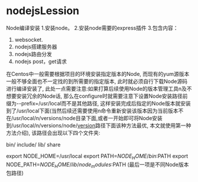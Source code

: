 # nodejsLession

Node编译安装
1.安装node。
2.安装node需要的express插件
3.包含内容：
  1) websocket. 
  2) nodejs搭建服务器
  3) nodejs路由分发
  4) nodejs post，get请求

在Centos中一般需要根据项目的环境安装指定版本的Node, 而现有的yum源版本一般不够全面也不一定找的到所需要的指定版本, 此时就必须自行下载Node源码进行编译安装了, 此处一点需要注意:如果打算后续使用Node的版本管理工具n及不想要安装冗余的Node话, 那么在configure时就需要注意下设置Node安装路径前缀为--prefix=/usr/local而不是其他路径, 这样安装完成后指定的Node版本就安装到了/usr/local下面(当然后续还需要使用n命令重新安装该版本因为当前版本不在/usr/local/n/versions/node目录下面,或者一开始即可将Node安装到/usr/local/n/versions/node/[version](版本号)路径下面该种方法最优, 本文就使用第一种方法介绍), 该路径会出现以下四个文件夹:

bin/ 		include/       		lib/			share



export NODE_HOME=/usr/local
export PATH=$NODE_HOME/bin:$PATH
export NODE_PATH=$NODE_HOME/lib/node_modules:$PATH
(最后一项是不同Node版本包路径)
